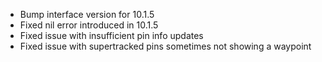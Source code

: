 - Bump interface version for 10.1.5
- Fixed nil error introduced in 10.1.5
- Fixed issue with insufficient pin info updates
- Fixed issue with supertracked pins sometimes not showing a waypoint
